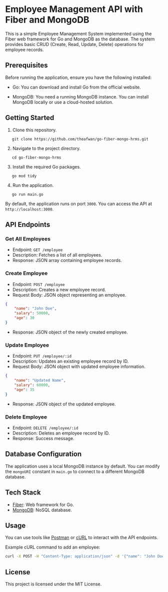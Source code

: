 # Employee Management API with Fiber and MongoDB

This is a simple Employee Management System implemented using the Fiber web framework for Go and MongoDB as the database. The system provides basic CRUD (Create, Read, Update, Delete) operations for employee records.

## Prerequisites

Before running the application, ensure you have the following installed:

- Go: You can download and install Go from the official website.

- MongoDB: You need a running MongoDB instance. You can install MongoDB locally or use a cloud-hosted solution.

## Getting Started

1. Clone this repository.

```shell
   git clone https://github.com/theafwan/go-fiber-mongo-hrms.git
```

2. Navigate to the project directory.

```shell
   cd go-fiber-mongo-hrms
```

3. Install the required Go packages.

```shell
   go mod tidy
```

4. Run the application.

```shell
   go run main.go
```

By default, the application runs on port `3000`. You can access the API at `http://localhost:3000`.

## API Endpoints

### Get All Employees

- Endpoint: `GET /employee`
- Description: Fetches a list of all employees.
- Response: JSON array containing employee records.

### Create Employee

- Endpoint: `POST /employee`
- Description: Creates a new employee record.
- Request Body: JSON object representing an employee.

```json
{
	"name": "John Doe",
	"salary": 50000,
	"age": 30
}
```

- Response: JSON object of the newly created employee.

### Update Employee

- Endpoint: `PUT /employee/:id`
- Description: Updates an existing employee record by ID.
- Request Body: JSON object with updated employee information.

```json
{
	"name": "Updated Name",
	"salary": 60000,
	"age": 35
}
```

- Response: JSON object of the updated employee.

### Delete Employee

- Endpoint: `DELETE /employee/:id`
- Description: Deletes an employee record by ID.
- Response: Success message.

## Database Configuration

The application uses a local MongoDB instance by default. You can modify the `mongoURI` constant in `main.go` to connect to a different MongoDB database.

## Tech Stack

- [Fiber](https://gofiber.io/): Web framework for Go.
- [MongoDB](https://www.mongodb.com/): NoSQL database.

## Usage

You can use tools like [Postman](https://www.postman.com/) or [cURL](https://curl.se/) to interact with the API endpoints.

Example cURL command to add an employee:

```bash
curl -X POST -H "Content-Type: application/json" -d '{"name": "John Doe", "salary": 50000, "age": 30}' http://localhost:3000/employee
```

## License

This project is licensed under the MIT License.
